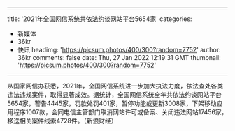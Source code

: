 
---
title: '2021年全国网信系统共依法约谈网站平台5654家'
categories: 
 - 新媒体
 - 36kr
 - 快讯
headimg: 'https://picsum.photos/400/300?random=7752'
author: 36kr
comments: false
date: Thu, 27 Jan 2022 12:19:31 GMT
thumbnail: 'https://picsum.photos/400/300?random=7752'
---

<div>   
从国家网信办获悉，2021年，全国网信系统进一步加大执法力度，依法查处各类违法违规案件，取得显著成效。据统计，全国网信系统全年共依法约谈网站平台5654家，警告4445家，罚款处罚401家，暂停功能或更新3008家，下架移动应用程序1007款，会同电信主管部门取消网站许可或备案、关闭违法网站17456家，移送相关案件线索4728件。（新浪财经）  
</div>
            